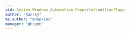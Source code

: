 ```yaml
---
uid: System.Windows.Automation.PropertyConditionFlags
author: "Xansky"
ms.author: "mhopkins"
manager: "ghogen"
---
```

